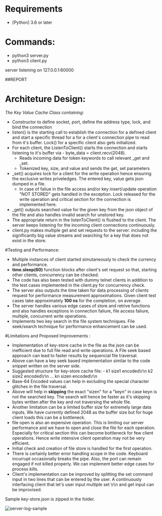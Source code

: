 # Requirements

- [Python] 3.6 or later 

# Commands:
- python3 server.py
- python3 client.py

server listening on 127.0.0.1:60000

##REPORT
# Architeture Design:

<em>The Key Value Cache Class containing:</em>
-	Constructor to define socket, port, define the address type, lock, and bind the connection
-	listen() is the starting call to establish the connection for a defined client and start a specific thread for a for a client's connection pipe to read from it's buffer. Lock() for a specific client also gets initialized.
-	For each client, the ListenToClient() starts the connection and starts listening to it's buffer via - byte_data = client.recv(2048). 
	-	Reads incoming data for token keywords to call relevant _get and _set.
	-	Tokenized key, size, and value and sends the get, set parameters
-	_set() acquires lock for a client for the write operation hence ensuring the exclusive writes priveledges. The entered key, value gets json dumped in a file. 
	-	In case of faliue in the file access and/or key insert/update operation "NOT STORED" gets handled in the exception. Lock released for the write operation and critical section for the connection is implemented here. 
-	_get() outputs searched value for the given key from the json object of the file and also handles invalid search for unstored key.
-	The appropriate return in the listenToClient() is flushed to the client. The server keeps listening for the incoming client connections continuously.
- 	client.py makes multiple get and set requests to the server. including the significantly big value streams and searching for a key that does not exist in the store. 

#Testing and Performance:

-	Multiple instances of client started simutaneously to check the currency and performance. 
-	<strong>time.sleep(60)</strong> function blocks after client's set request so that, starting other clients, concurrency can be checked.
-	The code has also been tested with dummy telnet clients in addition to the test cases implemented in the client.py for concurrency check.
-	The server also outputs the time taken for data processing of clients request for performance measurement approximations. Given client test cases take approximately <strong>100 ns</strong> for the completion, on average.
-	 The server handles various edge cases of store and retrive functions and also handles exceptions in connection faliure, file access faliure, multiple, concurrent write operations.
-	Implements two key search in the file system techniques. File seek/search technique for performance enhancement can be used. 
 
#Limitations and Proposed Improvements : 

-	Implementation of key-store cache in the file as the json can be inefficient due to full file read and write operations. A File seek based approach can lead to faster results by sequencial file traversal.
-	Above can have a key seek based implementation similar to the code snippet written on the server side. 
- 	Suggested structure for key-store cache file:
		- k1 size1 encoded<value1>\r\n
		  k2 size2 encoded<value2>\r\n
		  ...
		  kn sizen encoded<valuen>\r\n
-	Base-64 Encoded values can help in excluding the special character glitches in the file traversal. 
-	Above will help in <strong>skipping</strong> the exact "sizen" for a "keyn" in case keyn is not the searched key. The search will hence be faster as it's skipping bytes written after the key and not traversing the whole file.
-	Another limitation can be a limited buffer size for extremely large data inputs. We have currently defined 2048 as the buffer size but for huge client loads this can be a bottleneck.
-	file open is also an expensive operation. This is limiting our server performance and we have to open and close the file for each operation. Especially for critical section this can become bottleneck for few client operations. Hence write intensive client operation may not be very efficient. 
-	Initial check and creation of file store is handled for the first operation.
-	There is certainly better error handling scope in the code. Keyboard incurrupt occasionally breaks the pipe. Also, the port can remain engaged if not killed properly. We can implement better edge cases for process kills.
-	Client's implementation can be improved by splitting the set command input in two lines that can be entered by the user. A continuously interfacing client that let's user input multiple set <key> <size>\r\n <value> and get <key> input can be improvised. 

Sample key-store.json is zipped in the folder.

![server-log-sample](file:///home/arunima/cloud_asignment_1/assignment1/server-logs.png)
